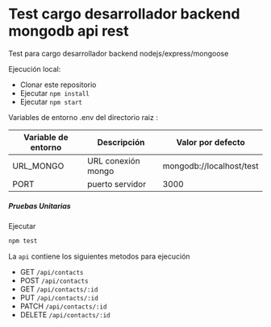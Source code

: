 # Test cargo desarrollador backend mongodb api rest 

Test para cargo desarrollador backend nodejs/express/mongoose

Ejecución local:

* Clonar este repositorio
* Ejecutar `npm install`
* Ejecutar `npm start`

Variables de entorno .env del directorio raiz :

| Variable de entorno	| Descripción	    | Valor por defecto             |
| --------------------	| -----------	    | -------------                 |
| URL_MONGO			    | URL conexión mongo| mongodb://localhost/test      |
| PORT                  | puerto servidor   | 3000                          |

##### Pruebas Unitarias

Ejecutar 
```bash
npm test
```
La `api` contiene los siguientes metodos para ejecución

* GET `/api/contacts`
* POST `/api/contacts`
* GET `/api/contacts/:id`
* PUT `/api/contacts/:id`
* PATCH `/api/contacts/:id`
* DELETE `/api/contacts/:id`

